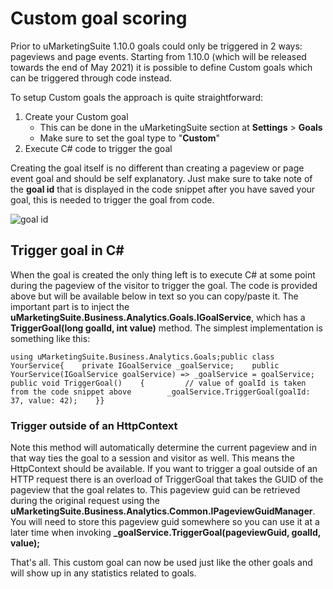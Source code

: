 # Custom goal scoring

Prior to uMarketingSuite 1.10.0 goals could only be triggered in 2 ways: pageviews and page events. Starting from 1.10.0 (which will be released towards the end of May 2021) it is possible to define Custom goals which can be triggered through code instead.

To setup Custom goals the approach is quite straightforward:

1. Create your Custom goal
    - This can be done in the uMarketingSuite section at **Settings** &gt; **Goals**
    - Make sure to set the goal type to "**Custom**"
2. Execute C# code to trigger the goal

Creating the goal itself is no different than creating a pageview or page event goal and should be self explanatory. Just make sure to take note of the **goal id** that is displayed in the code snippet after you have saved your goal, this is needed to trigger the goal from code.

![goal id]()

## Trigger goal in C#

When the goal is created the only thing left is to execute C# at some point during the pageview of the visitor to trigger the goal. The code is provided above but will be available below in text so you can copy/paste it. The important part is to inject the **uMarketingSuite.Business.Analytics.Goals.IGoalService**, which has a **TriggerGoal(long goalId, int value)** method. The simplest implementation is something like this:

    using uMarketingSuite.Business.Analytics.Goals;public class YourService{    private IGoalService _goalService;    public YourService(IGoalService goalService) => _goalService = goalService;     public void TriggerGoal()    {         // value of goalId is taken from the code snippet above        _goalService.TriggerGoal(goalId: 37, value: 42);    }}

### Trigger outside of an HttpContext

Note this method will automatically determine the current pageview and in that way ties the goal to a session and visitor as well. This means the HttpContext should be available. If you want to trigger a goal outside of an HTTP request there is an overload of TriggerGoal that takes the GUID of the pageview that the goal relates to. This pageview guid can be retrieved during the original request using the **uMarketingSuite.Business.Analytics.Common.IPageviewGuidManager**. You will need to store this pageview guid somewhere so you can use it at a later time when invoking **\_goalService.TriggerGoal(pageviewGuid, goalId, value);**

That's all. This custom goal can now be used just like the other goals and will show up in any statistics related to goals.